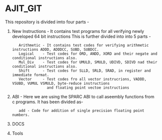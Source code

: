 # AJIT_GIT
This repository is divided imto four parts -  

   1. New Instructions - It contains test programs for all verifying newly developed 64 bit instructions
       This is further divided into into 5 parts -
    
             Arithmetic - It contains test codes for verifying arithmetic instructions ADDD, ADDDCC, SUBD, SUBDCC.
             Logical    - Test codes for ORD, ANDD, XORD and their negate and conditional instructions also.
             Mul_Div    - Test codes for UMULD, SMULD, UDIVD, SDIVD nad their conditional instructions also.
             Shift      - Test codes for SLLD, SRLD, SRAD, in register and immediate format.
             Vector     - Test codes fro all vector instrucrions, VADDD, VSUBD, VUMUL VSMULD, byte-reduce instructions 
                          and floating point vectoe instructions
 
    
  2. ABI              - Here we are using the SPARC ABI to call aseembly functions from c programs.
      It has been divided as-
            
            add - Code for addition of single precision floating point numbers.
 3. DOCS
 
 4. Tools
            

